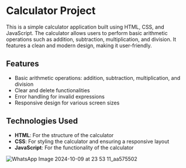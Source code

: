 # Calculator Project

This is a simple calculator application built using HTML, CSS, and JavaScript. The calculator allows users to perform basic arithmetic operations such as addition, subtraction, multiplication, and division. It features a clean and modern design, making it user-friendly.

## Features

- Basic arithmetic operations: addition, subtraction, multiplication, and division
- Clear and delete functionalities
- Error handling for invalid expressions
- Responsive design for various screen sizes

## Technologies Used

- **HTML**: For the structure of the calculator
- **CSS**: For styling the calculator and ensuring a responsive layout
- **JavaScript**: For the functionality of the calculator
  
![WhatsApp Image 2024-10-09 at 23 53 11_aa575502](https://github.com/user-attachments/assets/ece94a6a-9506-441a-b883-690480c1f414)
